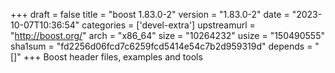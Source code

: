 +++
draft = false
title = "boost 1.83.0-2"
version = "1.83.0-2"
date = "2023-10-07T10:36:54"
categories = ['devel-extra']
upstreamurl = "http://boost.org/"
arch = "x86_64"
size = "10264232"
usize = "150490555"
sha1sum = "fd2256d06fcd7c6259fcd5414e54c7b2d959319d"
depends = "[]"
+++
Boost header files, examples and tools